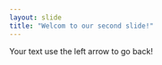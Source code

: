 ```yaml
---
layout: slide
title: "Welcom to our second slide!"
---
```

Your text
use the left arrow to go back!
